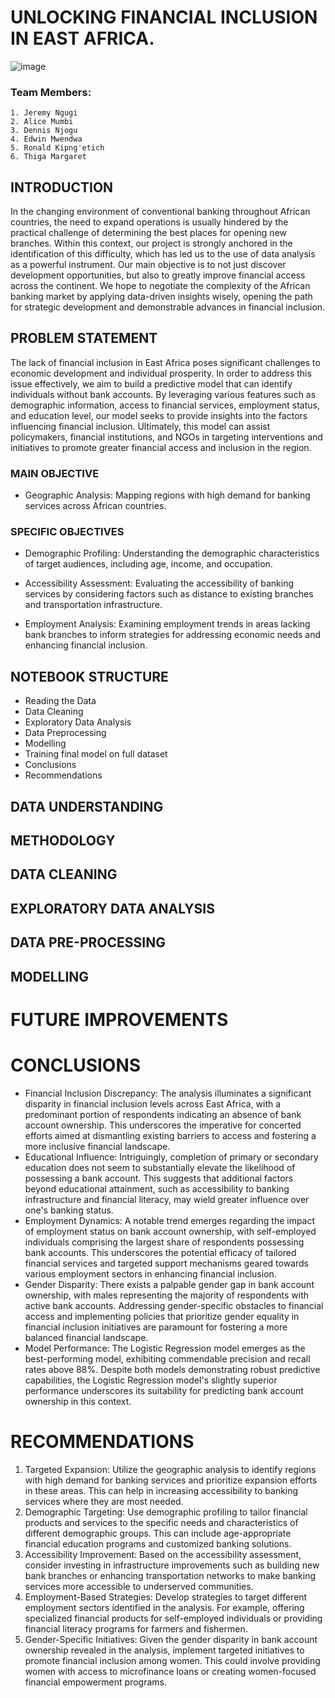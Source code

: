 # UNLOCKING FINANCIAL INCLUSION IN EAST AFRICA.
![image](https://github.com/MedTechBro/FINANCIAL-INCLUSION-PROJECT/assets/151729172/a0aa560f-106c-4a0b-8916-a93ba3842808)

### Team Members:
    1. Jeremy Ngugi
    2. Alice Mumbi
    3. Dennis Njogu
    4. Edwin Mwendwa
    5. Ronald Kipng'etich
    6. Thiga Margaret

## INTRODUCTION

In the changing environment of conventional banking throughout African countries, the need to expand operations is usually hindered by the practical challenge of determining the best places for opening new branches. Within this context, our project is strongly anchored in the identification of this difficulty, which has led us to the use of data analysis as a powerful instrument. Our main objective is to not just discover development opportunities, but also to greatly improve financial access across the continent. We hope to negotiate the complexity of the African banking market by applying data-driven insights wisely, opening the path for strategic development and demonstrable advances in financial inclusion.

## PROBLEM STATEMENT

The lack of financial inclusion in East Africa poses significant challenges to economic development and individual prosperity. In order to address this issue effectively, we aim to build a predictive model that can identify individuals without bank accounts. By leveraging various features such as demographic information, access to financial services, employment status, and education level, our model seeks to provide insights into the factors influencing financial inclusion. Ultimately, this model can assist policymakers, financial institutions, and NGOs in targeting interventions and initiatives to promote greater financial access and inclusion in the region.

### MAIN OBJECTIVE

- Geographic Analysis: Mapping regions with high demand for banking services across African countries.

### SPECIFIC OBJECTIVES

- Demographic Profiling: Understanding the demographic characteristics of target audiences, including age, income, and occupation.

- Accessibility Assessment: Evaluating the accessibility of banking services by considering factors such as distance to existing branches and transportation infrastructure.

- Employment Analysis: Examining employment trends in areas lacking bank branches to inform strategies for addressing economic needs and enhancing financial inclusion.

## NOTEBOOK STRUCTURE

- Reading the Data
- Data Cleaning
- Exploratory Data Analysis
- Data Preprocessing
- Modelling
- Training final model on full dataset
- Conclusions
- Recommendations

## DATA UNDERSTANDING 

## METHODOLOGY

## DATA CLEANING

## EXPLORATORY DATA ANALYSIS

## DATA PRE-PROCESSING

## MODELLING

# FUTURE IMPROVEMENTS

# CONCLUSIONS

- Financial Inclusion Discrepancy: The analysis illuminates a significant disparity in financial inclusion levels across East Africa, with a predominant portion of respondents indicating an absence of bank account ownership. This underscores the imperative for concerted efforts aimed at dismantling existing barriers to access and fostering a more inclusive financial landscape.
- Educational Influence: Intriguingly, completion of primary or secondary education does not seem to substantially elevate the likelihood of possessing a bank account. This suggests that additional factors beyond educational attainment, such as accessibility to banking infrastructure and financial literacy, may wield greater influence over one's banking status.
- Employment Dynamics: A notable trend emerges regarding the impact of employment status on bank account ownership, with self-employed individuals comprising the largest share of respondents possessing bank accounts. This underscores the potential efficacy of tailored financial services and targeted support mechanisms geared towards various employment sectors in enhancing financial inclusion.
- Gender Disparity: There exists a palpable gender gap in bank account ownership, with males representing the majority of respondents with active bank accounts. Addressing gender-specific obstacles to financial access and implementing policies that prioritize gender equality in financial inclusion initiatives are paramount for fostering a more balanced financial landscape.
- Model Performance: The Logistic Regression model emerges as the best-performing model, exhibiting commendable precision and recall rates above 88%. Despite both models demonstrating robust predictive capabilities, the Logistic Regression model's slightly superior performance underscores its suitability for predicting bank account ownership in this context.

# RECOMMENDATIONS

1.	Targeted Expansion: Utilize the geographic analysis to identify regions with high demand for banking services and prioritize expansion efforts in these areas. This can help in increasing accessibility to banking services where they are most needed.
2.	Demographic Targeting: Use demographic profiling to tailor financial products and services to the specific needs and characteristics of different demographic groups. This can include age-appropriate financial education programs and customized banking solutions.
3.	Accessibility Improvement: Based on the accessibility assessment, consider investing in infrastructure improvements such as building new bank branches or enhancing transportation networks to make banking services more accessible to underserved communities.
4.	Employment-Based Strategies: Develop strategies to target different employment sectors identified in the analysis. For example, offering specialized financial products for self-employed individuals or providing financial literacy programs for farmers and fishermen.
5.	Gender-Specific Initiatives: Given the gender disparity in bank account ownership revealed in the analysis, implement targeted initiatives to promote financial inclusion among women. This could involve providing women with access to microfinance loans or creating women-focused financial empowerment programs.
